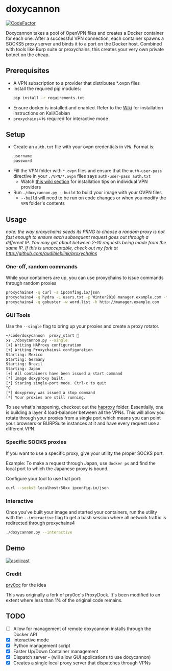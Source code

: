 # doxycannon

[![CodeFactor](https://www.codefactor.io/repository/github/audibleblink/doxycannon/badge)](https://www.codefactor.io/repository/github/audibleblink/doxycannon)

Doxycannon takes a pool of OpenVPN files and creates a Docker container for
each one. After a successful VPN connection, each container spawns a SOCKS5
proxy server and binds it to a port on the Docker host. Combined with tools
like Burp suite or proxychains, this creates your very own private botnet on
the cheap.

## Prerequisites
- A VPN subscription to a provider that distributes \*.ovpn files
- Install the required pip modules:
  ```sh
  pip install -r requirements.txt
  ```
- Ensure docker is installed and enabled. Refer to the
  [Wiki](../../wiki/installing-docker) for installation instructions on
  Kali/Debian
- `proxychains4` is required for interactive mode

## Setup
- Create an `auth.txt` file with your ovpn credentials in `VPN`. Format is:
  ```txt
  username
  password
  ```
- Fill the VPN folder with `*.ovpn` files and ensure that the `auth-user-pass` directive
  in your `./VPN/*.ovpn` files says `auth-user-pass auth.txt`
   - Watch [this wiki section](../../wiki#getting-started-with-vpn-providers)
     for installation tips on individual VPN providers
- Run `./doxycannon.py --build` to build your image with your OVPN files
  - `--build` will need to be run on code changes or when you modify the `VPN`
    folder's contents

## Usage

_note: the way proxychains seeds its PRNG to choose a random proxy is not fast
enough to ensure each subsequent request goes out through a different IP. You
may get about between 2-10 requests being made from the same IP. If this is
unacceptable, check out my fork at http://github.com/audibleblink/proxychains_

### One-off, random commands
While your containers are up, you can use proxychains to issue commands through
random proxies

```sh
proxychains4 -q curl -s ipconfing.io/json
proxychains4 -q hydra -L users.txt -p Winter2018 manager.example.com -t 8 ssh
proxychains4 -q gobuster -w word.list -h http://manager.example.com
```

### GUI Tools

Use the `--single` flag to bring up your proxies and create a proxy rotator.

```sh
~/code/doxycannon  proxy_start                                                                                                             10m
❯❯ ./doxycannon.py --single
[+] Writing HAProxy configuration
[+] Writing Proxychains4 configuration
Starting: Mexico
Starting: Germany
Starting: Brazil
Starting: Japan
[+] All containers have been issued a start command
[*] Image doxyproxy built.
[*] Staring single-port mode. Ctrl-c to quit
^C
[*] doxyproxy was issued a stop command
[*] Your proxies are still running.
```

To see what's happening, checkout out the [haproxy](haproxy) folder.
Essentially, one is building a layer 4 load-balancer between all the VPNs. This
will allow you rotate through your proxies from a single port which means you
can point your browsers or BURPSuite instances at it and have every request use
a different VPN.

### Specific SOCKS proxies
If you want to use a specific proxy, give your utility the proper SOCKS port.

Example: To make a request through Japan, use `docker ps` and find the local
port to which the Japanese proxy is bound.

Configure your tool to use that port:

```sh
curl --socks5 localhost:50xx ipconfig.io/json
```

### Interactive
Once you've built your image and started your containers, run the utility with
the `--interactive` flag to get a bash session where all network traffic is
redirected through proxychains4

```sh
./doxycannon.py --interactive
```

## Demo
[![asciicast](https://asciinema.org/a/YaRyhghHQuBw8Hm3mia5KMewP.png)](https://asciinema.org/a/YaRyhghHQuBw8Hm3mia5KMewP)

### Credit
[pry0cc](https://github.com/pry0cc/ProxyDock) for the idea

This was originally a fork of pry0cc's ProxyDock. It's been modified to an
extent where less than 1% of the original code remains.

## TODO

- [ ] Allow for management of remote doxycannon installs through the Docker API
- [X] Interactive mode
- [X] Python management script
- [X] Faster Up/Down Container management
- [X] Dispatch server - (will allow GUI applications to use doxycannon)
- [X] Creates a single local proxy server that dispatches through VPNs
